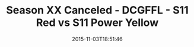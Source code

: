 ---
title: Season XX Canceled - DCGFFL - S11 Red vs S11 Power Yellow
teams-score:
- team: _teams/s11-red.md
  score: 35
- team: _teams/s11-power-yellow.md
  score: 35
mvp: Matt Gander (Red), Enrique Perez (Urine)
game-ball: ''
sportsperson: ''
season: 11
week: 7
date: '2015-11-03T18:51:46'
pageid: season-11-week-7-942-vs-935
---